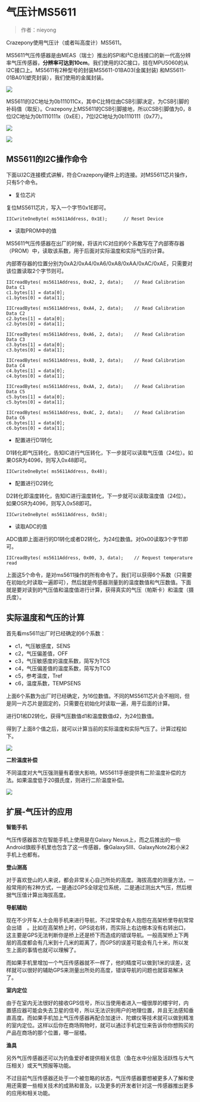 
#  气压计MS5611


> 作者：nieyong

Crazepony使用气压计（或者叫高度计）MS5611。

MS5611气压传感器是由MEAS（瑞士）推出的SPI和I²C总线接口的新一代高分辨率气压传感器，**分辨率可达到10cm**。我们使用的I2C接口，挂在MPU5060的从I2C接口上。MS5611有2种型号的封装MS5611-01BA03(金属封装) 和MS5611-01BA01(塑壳封装），我们使用的金属封装。

![](/assets/img/ms5611-1.jpg)

MS5611的I2C地址为0b111011Cx，其中C比特位由CSB引脚决定，为CSB引脚的补码值（取反）。Crazepony上MS5611的CSB引脚接地，所以CSB引脚值为0，8位I2C地址为0b1110111x（0xEE），7位I2C地址为0b1110111（0x77）。

![](/assets/img/ms5611-2.jpg)

![](/assets/img/ms5611-3.png)

## MS5611的I2C操作命令

下面以I2C连接模式讲解，符合Crazepony硬件上的连接。对MS5611芯片操作，只有5个命令。

* 复位芯片

复位MS5611芯片，写入一个字节0x1E即可。

~~~
IICwriteOneByte( ms5611Address, 0x1E);      // Reset Device
~~~


* 读取PROM中的值

MS5611气压传感器在出厂的时候，将该片IC对应的6个系数写在了内部寄存器（PROM）中，读取该系数，用于后面对实际温度和实际气压的计算。

内部寄存器的位置分别为0xA2/0xA4/0xA6/0xA8/0xAA/0xAC/0xAE，只需要对该位置读取2个字节则可。

~~~
IICreadBytes( ms5611Address, 0xA2, 2, data);    // Read Calibration Data C1
c1.bytes[1] = data[0];
c1.bytes[0] = data[1];

IICreadBytes( ms5611Address, 0xA4, 2, data);    // Read Calibration Data C2
c2.bytes[1] = data[0];
c2.bytes[0] = data[1];

IICreadBytes( ms5611Address, 0xA6, 2, data);    // Read Calibration Data C3
c3.bytes[1] = data[0];
c3.bytes[0] = data[1];

IICreadBytes( ms5611Address, 0xA8, 2, data);    // Read Calibration Data C4
c4.bytes[1] = data[0];
c4.bytes[0] = data[1];

IICreadBytes( ms5611Address, 0xAA, 2, data);    // Read Calibration Data C5
c5.bytes[1] = data[0];
c5.bytes[0] = data[1];

IICreadBytes( ms5611Address, 0xAC, 2, data);    // Read Calibration Data C6
c6.bytes[1] = data[0];
c6.bytes[0] = data[1];
~~~

* 配置进行D1转化

D1转化即气压转化，告知IC进行气压转化，下一步就可以读取气压值（24位）。如果OSR为4096，则写入0x48即可。


~~~
IICwriteOneByte( ms5611Address, 0x48);
~~~

* 配置进行D2转化

D2转化即温度转化，告知IC进行温度转化，下一步就可以读取温度值（24位）。如果OSR为4096，则写入0x58即可。

~~~
IICwriteOneByte( ms5611Address, 0x58);
~~~

* 读取ADC的值

ADC值即上面进行的D1转化或者D2转化，为24位数值。对0x00读取3个字节即可。

~~~
IICreadBytes( ms5611Address, 0x00, 3, data);    // Request temperature read
~~~

上面这5个命令，是对ms5611操作的所有命令了。我们可以获得6个系数（只需要在初始化时读取一遍即可），然后就是传感器测量到的温度数值和气压数值。下面就是要对读到的气压值和温度值进行计算，获得真实的气压（帕斯卡）和温度（摄氏度）。

## 实际温度和气压的计算
首先看ms5611出厂时已经确定的6个系数：

* c1，气压敏感度，SENS
* c2，气压偏差值，OFF
* c3，气压敏感度的温度系数，简写为TCS
* c4，气压偏差值的温度系数，简写为TCO
* c5，参考温度，Tref
* c6，温度系数，TEMPSENS

上面6个系数为出厂时已经确定，为16位数值。不同的MS5611芯片会不相同，但是同一片芯片是固定的，只需要在初始化时读取一遍，用于后面的计算。

进行D1和D2转化，获得气压数值d1和温度数值d2，为24位数值。

得到了上面8个值之后，就可以计算当前的实际温度和实际气压了。计算过程如下。

![](/assets/img/ms5611-4.png)

**二阶温度补偿**

不同温度对大气压强测量有着很大影响，MS5611手册提供有二阶温度补偿的方法。如果温度低于20摄氏度，则进行二阶温度补偿。

![](/assets/img/ms5611-5.png)

## 扩展-气压计的应用

**智能手机**

气压传感器首次在智能手机上使用是在Galaxy Nexus上，而之后推出的一些Android旗舰手机里也包含了这一传感器，像GalaxySIII、GalaxyNote2和小米2手机上也都有。

**登山测高**

对于喜欢登山的人来说，都会非常关心自己所处的高度。海拔高度的测量方法，一般常用的有2种方式，一是通过GPS全球定位系统，二是通过测出大气压，然后根据气压值计算出海拔高度。

**导航辅助**

现在不少开车人士会用手机来进行导航，不过常常会有人抱怨在高架桥里导航常常会出错　。比如在高架桥上时，GPS说右转，而实际上右边根本没有右转出口，这主要是GPS无法判断你是桥上还是桥下而造成的错误导航。一般高架桥上下两层的高度都会有几米到十几米的距离了，而GPS的误差可能会有几十米，所以发生上面的事情也就可以理解了。

而如果手机里增加一个气压传感器就不一样了，他的精度可以做到1米的误差，这样就可以很好的辅助GPS来测量出所处的高度，错误导航的问题也就容易解决了。

**室内定位**

由于在室内无法很好的接收GPS信号，所以当使用者进入一幢很厚的楼宇时，内置感应器可能会失去卫星的信号，所以无法识别用户的地理位置，并且无法感知垂直高度。而如果手机加上气压传感器再配合加速计、陀螺仪等技术就可以做到精准的室内定位。这样以后你在商场购物时，就可以通过手机定位来告诉你你想购买的产品在商场的那个位置，哪一层楼。

**渔具**

另外气压传感器还可以为钓鱼爱好者提供相关信息（鱼在水中分层及活跃性与大气压相关）或天气预报等功能。

不过目前气压传感器还处于一个被忽略的状态，气压传感器要想被更多人了解和使用还需要一些相关技术的成熟和普及，以及更多的开发者针对这一传感器推出更多的应用和相关功能。
